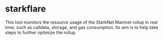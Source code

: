 # starkflare
This tool monitors the resource usage of the StarkNet Mainnet rollup in real time, such as calldata, storage, and gas consumption. Its aim is to help take steps to further optimize the rollup.
